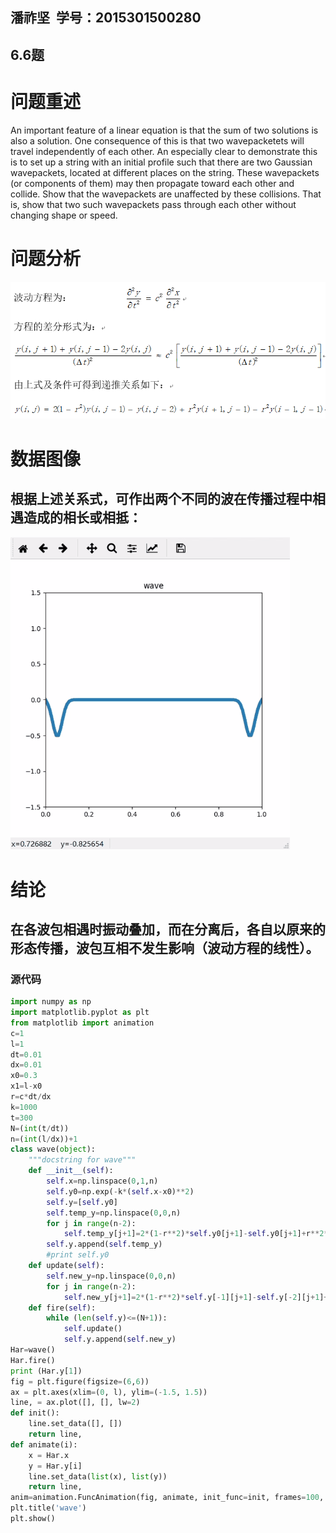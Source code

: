 ## 潘祚坚  学号：2015301500280
## 6.6题
# 问题重述
An important feature of a linear equation is that the sum of two solutions is also a solution. One consequence of this is that two wavepacketets will travel independently of each other. An especially clear to demonstrate this is to set up a string with an initial profile such that there are two Gaussian wavepackets, located at different places on the string. These wavepackets (or components of them) may then propagate toward each other and collide. Show that the wavepackets are unaffected by these collisions. That is, show that two such wavepackets pass through each other without changing shape or speed.
# 问题分析
![picture1](https://github.com/paaaaaan/Computational_physics_2015301500280/blob/12.0/analysis.png)
# 数据图像

## 根据上述关系式，可作出两个不同的波在传播过程中相遇造成的相长或相抵：

![picture2](https://github.com/paaaaaan/Computational_physics_2015301500280/blob/12.0/1.gif)

# 结论

## 在各波包相遇时振动叠加，而在分离后，各自以原来的形态传播，波包互相不发生影响（波动方程的线性）。

### 源代码
```python
import numpy as np
import matplotlib.pyplot as plt
from matplotlib import animation
c=1
l=1
dt=0.01
dx=0.01
x0=0.3
x1=l-x0
r=c*dt/dx
k=1000
t=300
N=(int(t/dt))
n=(int(l/dx))+1
class wave(object):
    """docstring for wave"""
    def __init__(self):
        self.x=np.linspace(0,1,n)
        self.y0=np.exp(-k*(self.x-x0)**2)
        self.y=[self.y0]
        self.temp_y=np.linspace(0,0,n)
        for j in range(n-2):
            self.temp_y[j+1]=2*(1-r**2)*self.y0[j+1]-self.y0[j+1]+r**2*(self.y0[j+2]+self.y0[j])
        self.y.append(self.temp_y)
        #print self.y0
    def update(self):
        self.new_y=np.linspace(0,0,n)
        for j in range(n-2):
            self.new_y[j+1]=2*(1-r**2)*self.y[-1][j+1]-self.y[-2][j+1]+r**2*(self.y[-1][j+2]+self.y[-1][j])
    def fire(self):
        while (len(self.y)<=(N+1)):
            self.update()
            self.y.append(self.new_y)
Har=wave()
Har.fire()
print (Har.y[1])
fig = plt.figure(figsize=(6,6))
ax = plt.axes(xlim=(0, l), ylim=(-1.5, 1.5))
line, = ax.plot([], [], lw=2)
def init():  
    line.set_data([], [])  
    return line,
def animate(i):
    x = Har.x
    y = Har.y[i]
    line.set_data(list(x), list(y))   
    return line,
anim=animation.FuncAnimation(fig, animate, init_func=init, frames=100, interval=25)
plt.title('wave')
plt.show()
```
